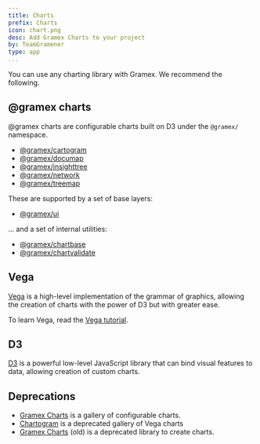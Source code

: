 ```yaml
---
title: Charts
prefix: Charts
icon: chart.png
desc: Add Gramex Charts to your project
by: TeamGramener
type: app
...
```


You can use any charting library with Gramex. We recommend the following.

## @gramex charts

@gramex charts are configurable charts built on D3 under the `@gramex/` namespace.

- [@gramex/cartogram](https://gramener.com/gramex-cartogram/)
- [@gramex/documap](https://gramener.com/gramex-documap/)
- [@gramex/insighttree](https://gramener.com/insighttree/)
- [@gramex/network](https://gramener.com/gramex-network/)
- [@gramex/treemap](https://gramener.com/gramex-treemap/)

These are supported by a set of base layers:

- [@gramex/ui](https://gramener.com/gramex-ui/)

... and a set of internal utilities:

- [@gramex/chartbase](https://www.npmjs.com/package/@gramex/chartbase)
- [@gramex/chartvalidate](https://npmjs.com/package/@gramex/chartvalidate)

## Vega

[Vega](http://vega.github.io/vega/) is a high-level implementation of the grammar
of graphics, allowing the creation of charts with the power of D3 but with
greater ease.

To learn Vega, read the [Vega tutorial](http://gramener.github.io/vegatutorial/).

## D3

[D3](https://d3js.org/) is a powerful low-level JavaScript library that can bind
visual features to data, allowing creation of custom charts.

## Deprecations

- [Gramex Charts](https://gramener.com/gramexcharts/) is a gallery of configurable charts.
- [Chartogram](gallery.html) is a deprecated gallery of Vega charts
- [Gramex Charts](https://learn.gramener.com/gc) (old) is a deprecated library to create charts.
